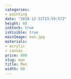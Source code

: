 ```yaml
---
categories:
- painting
date: "2018-12-31T23:59:57Z"
height: 80
inStock: true
isVisible: true
mainImage: man.jpg
materials:
- acrylic
- canvas
price: 800
slug: man
title: Man
width: 60
---
```


